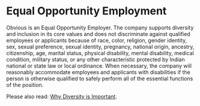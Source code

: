 # Equal Opportunity Employment

Obvious is an Equal Opportunity Employer. The company supports diversity and inclusion in its core values and does not discriminate against qualified employees or applicants because of race, color, religion, gender identity, sex, sexual preference, sexual identity, pregnancy, national origin, ancestry, citizenship, age, marital status, physical disability, mental disability, medical condition, military status, or any other characteristic protected by Indian national or state law or local ordinance. When necessary, the company will reasonably accommodate employees and applicants with disabilities if the person is otherwise qualified to safely perform all of the essential functions of the position.

Please also read: [Why Diversity is Important](https://github.com/obvious/handbook/blob/master/1-Operations%20Documents/Diversity%20and%20Sourcing%20Candidates.md).

